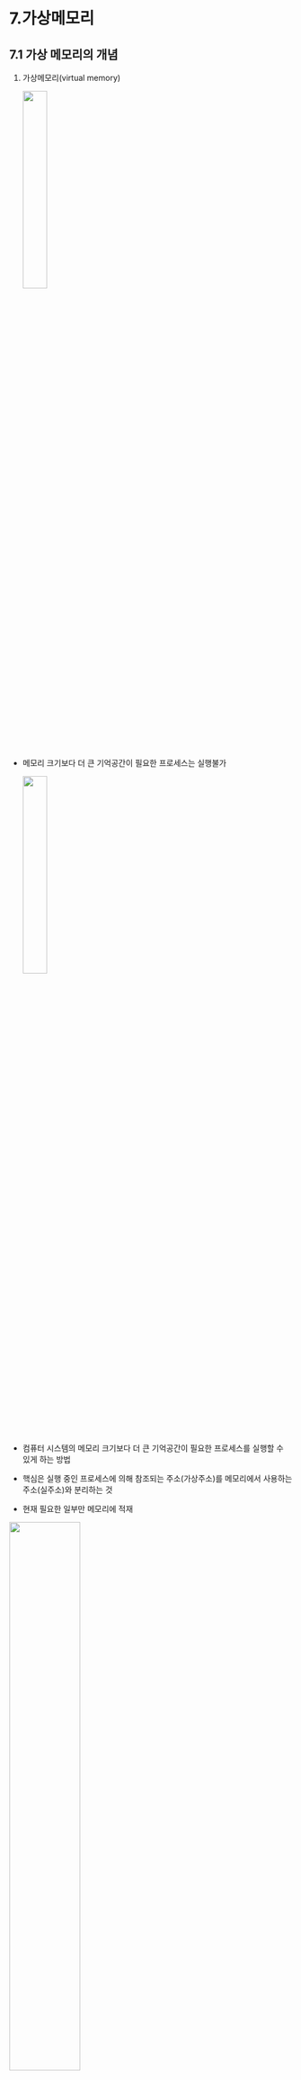 # 7.가상메모리

## 7.1 가상 메모리의 개념

1. 가상메모리(virtual memory)
    
    <img src="https://github.com/myrhymetree/operating-system/assets/94158097/50618b75-faa7-49f2-bb4e-dcbab9206004" width="30%" height="30%"/>
    
- 메모리 크기보다 더 큰 기억공간이 필요한 프로세스는 실행불가
    
    <img src="https://github.com/myrhymetree/operating-system/assets/94158097/3ae960c6-855a-4d1b-821f-8d470d5e8a5e" width="30%" height="30%"/>

    
- 컴퓨터 시스템의 메모리 크기보다 더 큰 기억공간이 필요한 프로세스를 실행할 수 있게 하는 방법
- 핵심은 실행 중인 프로세스에 의해 참조되는 주소(가상주소)를 메모리에서 사용하는 주소(실주소)와 분리하는 것
- 현재 필요한 일부만 메모리에 적재

<img src="https://github.com/myrhymetree/operating-system/assets/94158097/7f570588-ccb7-4d4c-be76-08ef69ade0ce" width="50%" height="50%"/>

    
1. 사상(mapping)
- 가상주소를 실주소로 변환하는 과정
1. 동적 주소 변환(Dynamic Address Translation, DAT)
    - 주소 변환이 가상주소 내의 각 항목별로, 즉 바이트나 워드 단위로 이루어지면 변환에 필요한 정보량이 너무 많아짐
    -> 프로세스가 요구하는 메모리 공간보다 더 큰 기억장소를 필요로 함.
    -> 사상정보의 양을 줄여야 함
    - 프로세스가 실행되는 동안 가상주소를 실주소로 바꾸는 절차
    - 주소 변환 사상표를 이용
2. 인위적 연속성
    - 가상주소 공간에서 연속인 주소가 실주소공간에서도 연속일 필요는 없음

        <img src="https://github.com/myrhymetree/operating-system/assets/94158097/47102a0c-cb21-40f2-b00f-053a558545c0" width="50%" height="50%"/>
        <img src="" width="50%" height="50%"/>
        

## 7.2 블록 단위 주소 변환

1. 항목별(바이트나 워드 단위) 변환의 문제점
    - 변환에 필요한 정보량이 많아 비효율적임
2. 주소 변환 사상표
    - 동적 주소변환을 위한 정보를 가진 표

        <img src="https://github.com/myrhymetree/operating-system/assets/94158097/c51d8d11-0a07-4b59-b9fb-d5cc9b459b08" width="80%" height="80%"/>
        
    - 주소 변환이 필요한 바이트나 워드 단위로 이뤄지면 변환에 필요한 정보량이 너무 많아 비효율적임
3. 블록 사상 시스템
    - 정보를 블록 단위로 분류하여 각 블록이 메모리의 어디에 위치하는지만을 관리
    - 가상 메모리의 각 블록이 메모리의 어디에 위치하는지 관리
    - 가상주소 ｖ= (ｂ, ｄ): b는 블록 번호, d는 블록의 시작점으로부터의 변위
  
      <img src="https://github.com/myrhymetree/operating-system/assets/94158097/981f1fd7-6cb6-4d2b-8fab-d3e38e8f293f" width="80%" height="80%"/>

        
    - 블록의 크기는 적절히 정해야 함
        - 크기가 커질수록
            - 사상표 크기 감소
            - 블록 전송시간 증가, 동시에 적재할 프로세스 수 감소
        - 크기가 작아질수록
            - 블록 전송시간 감소, 동시에 적재할 프로세스 수 증가
            - 사상표 크기 증가
4. 블록 구성 방식

    <img src="https://github.com/myrhymetree/operating-system/assets/94158097/d4c952f5-5737-4c97-ba83-ab8ff4f4e50a" width="50%" height="50%"/>
    
    - 페이지 : 블록의 크기가 동일
    - 세그먼트 : 블록의 크기가 다름

## 7.2.1 페이징 기법

1. 페이징 기법
    - 가상 메모리를 페이지 단위로 나누어 관리하는 기법
    - 메모리 영역도 페이지와 동일한 크기의 페이지 프레임으로 나눔
        - 페이지 프레임 : 페이지를 담을 수 있는 틀
        
        ![Untitled](https://prod-files-secure.s3.us-west-2.amazonaws.com/440e0051-e1a6-4fc1-b7a8-96dc6ee9928e/f0e5c868-1806-4142-82f1-6bef7af0cd0a/Untitled.png)
        
2. 페이지 프레임
    - 가상 메모리의 동일한 고정된 크기로 분할된 메모리 영역의 블록
    - 가상 메모리 상의 페이지를 담을 수 있도록 실제 메모리에 틀(frame)을 만들어 둔 것
3. 페이지 사상표
    
    ![Untitled](https://prod-files-secure.s3.us-west-2.amazonaws.com/440e0051-e1a6-4fc1-b7a8-96dc6ee9928e/80004542-7f50-4a66-b30e-aa751d59d050/Untitled.png)
    
    - 프로세스가 사용하는 가상주소를 메모리에 적재된 후에도 바로 찾을 수 있도록 실주소로 동적 변환을 할 수 있게 함.
    - 페이지 번호에 대한 페이지 프레임 번호 저장
        
        ![Untitled](https://prod-files-secure.s3.us-west-2.amazonaws.com/440e0051-e1a6-4fc1-b7a8-96dc6ee9928e/2f03aa96-22f2-4a64-b50a-2605af0247ab/Untitled.png)
        
    - 가상주소의 페이지 번호별 저장 정보 : 실주소의 페이지 프레임 번호, 현재 메모리에 존재하는지의 여부 비트값, 보조기억장치의 주소
    
4. 동적 주소 변환
    - 직접 사상 : 페이지 사상표를 직접 이용하여 동적 주소 변환
    
    ![Untitled](https://prod-files-secure.s3.us-west-2.amazonaws.com/440e0051-e1a6-4fc1-b7a8-96dc6ee9928e/50feca9d-378d-46e3-9782-7dc0f8ee111f/Untitled.png)
    
    - 연관 사상 : 페이지 변환 정보를 연관 기억장치에 저장한 연관 사상표를 이용하여 동적 주소 변환
        
        ![Untitled](https://prod-files-secure.s3.us-west-2.amazonaws.com/440e0051-e1a6-4fc1-b7a8-96dc6ee9928e/ee6bacac-5c9f-45f3-8010-b0e336c0b9f6/Untitled.png)
        
    - 연관 기억장치 : 저장된 값을 이용하여 데이터를 엑세스하는 고속 메모리 장치
    
    ![Untitled](https://prod-files-secure.s3.us-west-2.amazonaws.com/440e0051-e1a6-4fc1-b7a8-96dc6ee9928e/e3f654e1-1fb5-4391-b4ad-97ee64caee28/Untitled.png)
    
    - 연관 / 직접 사상 : 연관 사상표에는 가장 최근에 참조된 페이지 항목만 보관하고 나머지는 페이지 사상표에 수록하여, 연관 사상표에 없을 때는 직접 사상 기법으로 변환
5. 페이징 기법의 특징
    - 논리적 의미와 무관한 동일 크기의 페이지로 나눔
    - 메모리 보호는 페이지 단위로 이루어짐
    - 외부 단편화는 발생하지 않으나 내부 단편화는 발생할 수 있음

## 7.2.2 세그먼테이션 기법

1. 세그먼테이션 기법
    
    ![Untitled](https://prod-files-secure.s3.us-west-2.amazonaws.com/440e0051-e1a6-4fc1-b7a8-96dc6ee9928e/0aff7f1f-f5b3-44a2-9c43-472a99585f42/Untitled.png)
    
    - 가상 메모리를 세그먼트 단위로 나누어 관리하는 기법
        - 세그먼트 : 논리적 의미에 부합하는 다양한 크기의 블록
    - 세그먼트 사상표를 이용하여 동적 주소변환
    - 메모리 적재를 위해서는 최초 적합(first-fit), 최적 적합(best-fit) 등의 방법 이용
2. 세그먼트 사상표
    
    ![Untitled](https://prod-files-secure.s3.us-west-2.amazonaws.com/440e0051-e1a6-4fc1-b7a8-96dc6ee9928e/ebbdde87-ac6e-4d37-94ce-be1d309d0b48/Untitled.png)
    
    - 페이지 사상표와 유사
        - 세그먼트 번호에 대한 실주소에서의 시작 위치 저장
        - 세그먼트 길이는 오버플로 확인용
        - 가상 주소의 세그먼트 번호별 저장 정보 : 실주소의 시작위치, 현재 메모리에 존재하는지의 여부 비트값, 보조기억장치의 주소, 세그먼트의 길이
        - 세그먼트 존재 비트 : 해당 세그먼트가 현재 메모리에 존재하는지 여부를 나타내는 비트값
    - 동적 주소변환
        
        ![Untitled](https://prod-files-secure.s3.us-west-2.amazonaws.com/440e0051-e1a6-4fc1-b7a8-96dc6ee9928e/3b6c94b5-53fc-49d5-b532-bed8a1fda0ac/Untitled.png)
        

## 7.2.3 페이징/세그먼테이션 혼용기법

![Untitled](https://prod-files-secure.s3.us-west-2.amazonaws.com/440e0051-e1a6-4fc1-b7a8-96dc6ee9928e/6731db63-23d4-414f-b265-247835d86f7f/Untitled.png)

![페이징세그먼테이션.png](https://prod-files-secure.s3.us-west-2.amazonaws.com/440e0051-e1a6-4fc1-b7a8-96dc6ee9928e/9de7c576-bb74-48ca-9c6f-14aa647dc465/%ED%8E%98%EC%9D%B4%EC%A7%95%EC%84%B8%EA%B7%B8%EB%A8%BC%ED%85%8C%EC%9D%B4%EC%85%98.png)

1. 페이징/세그먼테이션 혼용기법
    - 세그먼테이션 기법의 논리적 장점과 페이징 기법의 메모리 관리 측면의 장점을 활용
    - 가상 메모리를 세그먼트 단위로 분할 후 각 세그먼트를 다시 페이지 단위로 분할
    - 메모리도 페이지 프레임으로 분할하여 하나의 페이지만 페이지 프레임에 적재하는 방식
    - 세그먼트 사상표에 저장되는 주소는 실주소가 아닌 각 세그먼트에 대한 페이지 사상표의 시작 주소(그림에서 180)
    - 동적 주소변환
        
        ![동적주소변환.png](https://prod-files-secure.s3.us-west-2.amazonaws.com/440e0051-e1a6-4fc1-b7a8-96dc6ee9928e/d9546829-1eea-4508-84b8-8bbed816d831/%EB%8F%99%EC%A0%81%EC%A3%BC%EC%86%8C%EB%B3%80%ED%99%98.png)
        

# 7.3 페이지 호출기법

1. 메모리 호출기법
    - 어느 시점에 페이지 또는 세그먼트를 메모리에 적재할 것인가를 결정하는 기법
    - 페이징 기법에서 호출기법 종류
        - 요구 페이지 호출 기법
            
            ![Untitled](https://prod-files-secure.s3.us-west-2.amazonaws.com/440e0051-e1a6-4fc1-b7a8-96dc6ee9928e/545db28b-5974-4d02-af70-215427efd9ab/Untitled.png)
            
        - 예상 페이지 호출 기법
            
            ![Untitled](https://prod-files-secure.s3.us-west-2.amazonaws.com/440e0051-e1a6-4fc1-b7a8-96dc6ee9928e/b3d32049-a185-4131-bf6d-efbf6e225e08/Untitled.png)
            
2. 요구 페이지 호출기법(demand page fetch strategy)
    - 페이지가 요구될 때 해당 페이지를 메모리로 옮김
    - 페이지 결정에 대한 오버헤드가 최소화됨
    - 적재된 페이지는 실제로 참조됨
    - 프로세스 시작 지점에는 연속적으로 페이지 부재 발생
3. 예상 페이지 호출기법
    - 필요한 페이지를 예상하여 미리 페이지를 메모리에 옮김
    - 프로세스 시작 지점에 적용하면 성능이 개선됨
    - 예상이 옳았다면 실제로 필요한 시점이 되었을 때 프로세스 실행이 단절되지 않음
    - 예상이 잘못된 경우 시간과 메모리 공간 낭비

## 7.4 페이지 교체기법

1. 페이징 기법
    - 모든 페이지 프레임이 사용되고 있을 때 새로 적재되어야 할 페이지를 위해 적절한 교체 대상을 결정
        
        ![Untitled](https://prod-files-secure.s3.us-west-2.amazonaws.com/440e0051-e1a6-4fc1-b7a8-96dc6ee9928e/b16325fe-7347-45b3-b57d-c128cc010e0a/Untitled.png)
        
2. 최적화 원칙(principle of optimality)
    - 최적의 성과를 얻기 위해 앞으로 가장 오랫동안 사용되지 않을 페이지를 교체 대상으로 선택
    - 이론적으로 최적이나 미래를 예측할 수 없으므로 실제로 실현은 불가능
3. 선택을 위한 기본 정책
    - 대체로 좋은 결론은 내리면서 선택을 위한 시간 및 공간 오버헤드가 가장 적은 방법
4. 페이지 고정(교체 제외 페이지)
    - 효율적인 동작을 위해 어떤 페이지들은 교체가 일어나지 않도록 고정
    - 페이징을 위한 슈퍼바이저(커널) 코드 영역
    - 커널에 속하지 못한 보조기억장치 드라이버 영역
    - 시간을 맞춰 동작해야 하는 코드 영역
    - DMA 등에 의해 입출력장치로부터 직접 데이터가 교환되어야 하는 데이터 버퍼 영역 등

```
휴리스틱(Heuristics)이란,
문제를 해결하거나 불확실한 사항에 대해 판단을 내릴 필요가 있지만, 명확한 실마리가 없을 경우에 사용하는 편의적 발견적인 방법입니다. 다른 말로 표현하면 쉬운방법, 간편법, 발견법, 어림셈(어림짐작)이라고 말할 수 있습니다.

```

## 7.4.1 FIFO 페이지 교체

1. FIFO(First=In-First-Out) 페이지 교체 기법
    - 메모리 내에 가장 오래 있었던 페이지를 교체
    - 각 페이지가 메모리에 적재될 때마다 그때의 시간을 기억
    - FIFO 큐로 구현
        
        ![Untitled](https://prod-files-secure.s3.us-west-2.amazonaws.com/440e0051-e1a6-4fc1-b7a8-96dc6ee9928e/dd35f666-6b07-414e-b3df-11afb4f5dfb5/Untitled.png)
        
2. 단점
    - 가장 많이 사용하는 페이지를 교체시킬 가능성 있음
    - Belady의 이상현상(anomaly): 프로세스에 더 많은 수의 페이지 프레임을 할당할 경우 오히려 페이지 부재가 더 많이 발생할 수 있는 경우
     <br/>
    *Belady의 이상현상*
        
        ![Belady의 이상현상.png](https://prod-files-secure.s3.us-west-2.amazonaws.com/440e0051-e1a6-4fc1-b7a8-96dc6ee9928e/b36a8227-fdbe-4d01-b70e-7cfc272daef2/Belady%EC%9D%98_%EC%9D%B4%EC%83%81%ED%98%84%EC%83%81.png)
        

## 7.4.2 LRU 페이지 교체

1. LUR(Least Recently Used) 페이지 교체기법
    - 가장 오랫동안 사용되지 않은 페이지를 선택하여 교체
    - 최근의 상황이 가까운 미래에 대한 좋은 척도라는 국부성 휴리스틱에 의존하는 것
    - 구현 : 참조시각 또는 리스트 이용
2. 국부성(locality)
    - 최근의 상황이 가까운 미래에 대한 좋은 척도
    - 프로세스는 기억장치 내의 정보를 어느 한순간에 특정 부분을 집중적으로 참조한다는 것
    - 시간 국부성과 공간 국부성
    - 시간 국부성 : 오후 3시에 날씨가 맑으면 오후 3시 30분에도 날씨가 맑을 가능성이 높다는 것
    - 공간 국부성 : 서울에 날씨가 맑다면 인천도 날씨가 맑을 가능성이 높다는 것
3. 참조시간을 이용한 LRU 구현
    - 각 페이지가 참조될 때마다 그때의 시간을 테이블에 기록
    - 페이지를 엑세스하면 해당 페이지 번호를 리스트의 선두에 옮김
    - 교체가 필요한 경우 리스트의 끝에 있는 페이지(참조시각이 가장 오래됨)가 교체 대상으로 선택
    
    ![*참조시간을 이용한 LRU 페이지 교체기법 구현*](https://prod-files-secure.s3.us-west-2.amazonaws.com/440e0051-e1a6-4fc1-b7a8-96dc6ee9928e/29b9f2c4-aefa-40c7-bd33-c6c4d13226fa/Untitled.png)
    
    *참조시간을 이용한 LRU 페이지 교체기법 구현*
    
4. 리스트를 이용한 LRU 구현
    - 메모리에 적재된 페이지 번호를 저장하는 리스트를 이용
    - 페이지를 엑세스하면 해당 페이지 번호를 리스트의 선두에 옮김
    - 교체가 필요한 경우 리스트의 끝에 있는 페이지가 교체 대상으로 선택
     <br />
    *리스트를 이용한 LRU 페이지 교체기법 구현*
        
        ![LRU페이지교체.png](https://prod-files-secure.s3.us-west-2.amazonaws.com/440e0051-e1a6-4fc1-b7a8-96dc6ee9928e/c6aaa7da-f483-4428-9c8f-27a4eecbaaee/LRU%ED%8E%98%EC%9D%B4%EC%A7%80%EA%B5%90%EC%B2%B4.png)
        
5. 장점
    - Belady의 이상현상이 발생하지 않음
    - 많은 경우 최적화 원칙에 근사한 선택 가능
6. 단점
    - 경험적 판단이 맞지 않는 상황이 존재(여러 페이지로 구성되는 커다란 루프)
    - 국부성이 맞지 않는 상황도 존재
    - 막대한 오버헤드, 별로 이용되지 않음

## 7.4.3 LFU 페이지 교체

![Untitled](https://prod-files-secure.s3.us-west-2.amazonaws.com/440e0051-e1a6-4fc1-b7a8-96dc6ee9928e/10663bad-0d97-4113-93fe-f5b16af7bbad/Untitled.png)

1. LFU(Least Frequetly Used)페이지 교체 기법
    - 참조된 횟수가 가장 적은 페이지가 교체
    - 구현 : 참조횟수 이용
2. 단점
    - 가장 드물게 이용되는 페이지가 가장 최근에 메모리로 옮겨진 페이지일 가능성 있음
    - 초기에 매우 많이 사용된 후 더 이상 사용되지 않는 페이지는 불필요하게 메모리를 점유할 가능성 있음
    - 오버헤드가 큼

## 7.4.4 NUR 페이지 교체

1. NUR(Not Used Recently) 페이지 교체기법
    - 적은 오버헤드로 적절한 성능, 실제로 자주 사용되는 기법
    - 참조 여부와 수정 여부에 따라 페이지들을 네 그룹으로 구분
    <br />
    |그룹|r|m|비고|
    |---|---|---|---|
    |1|0|0|참조 O, 수정 X|
    |2|0|1|참조 X, 수정 O|
    |3|1|0|참조 O, 수정 X|
    |4|1|1|참조 O, 수정 O|
- 페이지 교체가 필요한 경우에는 그룹 1, 그룹 2, 그룹 3, 그룹 4의 순으로 비어 있지 않는 그룹에서 교체대상을 선택
- 그룹 내에서 선택은 무작위

## 7.4.5 2차 기회 페이지 교체

1. 2차 기회 페이지 교체기법
    - 참조 비트를 활용
    - 참조 비트가 0이면서 메모리 내에 가장 오래 있었던 페이지를 선택하여 교체
    - 구현 FIFO 큐와 참조 비트 이용
        - 각 페이지가 메모리에 적재될 때는 참조 비트 0
        - 적재된 상태에서 추가로 참조되면 참조 비트 1
        - 페이지 교체가 필요한 경우에는 FIFO 큐의 선두 항목을 꺼내 참조비트를 조사하여 '0'이면 그 프레임을 교체 대상으로 선택, '1'이면 이를 '0'으로 지우고 FIFO 큐의 뒤에 넣음
        
        ![Untitled](https://prod-files-secure.s3.us-west-2.amazonaws.com/440e0051-e1a6-4fc1-b7a8-96dc6ee9928e/0bd0e929-56f2-4747-ad5d-083e0dd03207/Untitled.png)
        
    - 참조할 페이지가 메모리에 없는 경우
        - 빈 페이지 프레임이 있으면
            - 페이지 적재, 큐에 추가, 참조 비트는 0으로 설정
        - 빈 페이지 프레임이 없으면
            1. 큐의 선두 항목을 꺼내 참조 비트 조사
            2. 1이면 0으로 바꿔 큐의 뒤에 추가 후 1단계로 이동
            3. 0이면 교체 대상으로 선택하여 교체
    - 참조할 페이지가 메모리에 있는 경우
        - 큐 위치 변화 없이 참조 비트만 1로 설정
        - 큐를 이용한 구현
        
        ![Untitled](https://prod-files-secure.s3.us-west-2.amazonaws.com/440e0051-e1a6-4fc1-b7a8-96dc6ee9928e/e8d63557-ddaa-4a4c-ac54-90fcb6e43edc/Untitled.png)
        
        ![Untitled](https://prod-files-secure.s3.us-west-2.amazonaws.com/440e0051-e1a6-4fc1-b7a8-96dc6ee9928e/d6e63704-e0c6-4375-899f-f54ad1af3f25/Untitled.png)
        

## 7.4.6 클럭 페이지 교체

1. 클럭 페이지 교체(변형된 원형 큐를 이용한 구현)
    
    ![Untitled](https://prod-files-secure.s3.us-west-2.amazonaws.com/440e0051-e1a6-4fc1-b7a8-96dc6ee9928e/b42ea595-93dc-4cb2-a3bd-4f01bf439f98/Untitled.png)
    
    - 2차 기회 알고리즘에서 선형 큐 대신 원형 큐를 사용
    - 포인터가 시계바늘이 돌아가는 것처럼 원형 큐를 돌며 교체 대상 결정
    - 포인터는 마지막에 추가된 페이지의 다음 위치를 가리킴
        - 빈 페이지 프레임이 있는 경우 : 빈칸
        - 페이지 프레임이 꽉 찬 경우 : 큐의 선두
    
    ![Untitled](https://prod-files-secure.s3.us-west-2.amazonaws.com/440e0051-e1a6-4fc1-b7a8-96dc6ee9928e/5898f8ef-bd96-4c41-a954-e57f9ca0bdb5/Untitled.png)
    

## 7.4.7 프로세스별 페이지 집합 관리

- 프로세스마다 사용할 수 있는 페이지 프레임의 개수만큼 메모리에 유지되는 페이지 집합
- 집합의 크기가 작을 수록 시스템 처리량 증대
    - 각 프로세스별 페이지 부재는 자주 발생하여 성능 저하
- 집합의 크기가 클수록 프로세스별 페이지 부재는 감소
    - 메모리에 적재될 수 있는 프로세스 수는 줄어듦
- 각 프로세스가 사용할 수 있는 페이지 프레임 개수 관리
    - 워킹 세트 알고리즘, PFF 알고리즘
1. 워킹세트(working set) 알고리즘
    - 페이지 부재 비율을 감소시키기 위하여 Denning이 제안
    - 워킹세트 : 하나의 프로세스가 자주 참조하는 페이지의 집합
    - 프로세스의 워킹세트 W(t,δ)
        - 시각 t에 t를 포함한 직전 δ시간 동안 참조한 페이지의 집합
        - 시간 t에서 한 프로세스의 워킹세트 W(t, w)는 t-w로부터 t까지의 프로세스 시간 간격 동안 참조된 페이지의 집합
        
        ![Untitled](https://prod-files-secure.s3.us-west-2.amazonaws.com/440e0051-e1a6-4fc1-b7a8-96dc6ee9928e/2bbf25ed-4605-4aa0-bc9f-b76fcd9c6644/Untitled.png)
        
    - 워킹세트 알고리즘
        - 프로세스가 수행됢에 따라 그 프로세스의 워킹 세트는 변할 수 있으며 워킹 세트의 크기도 달라질 수 있음
        - 워킹 세트 알고리즘의 원칙
            - 실행중인 프로그램의 워킹세트를 메모리에 유지시키는 것
        - 워킹 세트를 메모리에 유지하지 않으면 쓰레싱 유발 가능
            - 쓰레싱(thrashing) : 페이지 부재가 비정상적으로 많이 발생하여 프로그램의 처리보다 페이지 교체에 너무 많은 시간을 소비함으로써 시스템의 처리량이 급격히 저하되는 현상
        - 프로세스마다 워킹 세트 크기에 맞게 페이지 프레임 개수 조절
        - 충분한 여분의 페이지 프레임이 존재
            - 실행 프로세스 수 늘림
        - 실행 중인 프로세스들의 워킹 세트 크기의 합이 총 페이지 프레임 수를 넘어섬
            - 우선순위가 낮은 프로세스를 일시 중지
        - 문제점
            - 과거를 통해 미래를 예측하는 것이 정확하지 않음
            - 워킹 세트를 정확히 알아내고 계속 업데이트하는 것이 현실적으로 어려움
            - 워킹세트 윈도 크기 δ의 최적값을 알기 어려우며 이 역시 변화할 수 있음
2. PFF(Page Fault Frequency) 알고리즘
    - 페이지 부재 빈도(PFF)를 이용하여 프로세스 별 페이지 집합의 크기를 변화시키는 기법
    - PFF(Page Fault Frequency)
        - 얼마나 자주 페이지 교체가 발생하는지를 나타내는 척도
        - 페이지 부재가 발생하면 직전 페이지 부재 이후로 경과된 시간의 역수
    - 상주 페이지 세트 : 프로세스가 페이지 부재 때문에 멈추게 되는 빈도에 기초한 페이지 세트
    - PFF 알고리즘
        - PFF의 상한과 하한을 정해 둠
            - PFF가 상한보다 높으면 페이지 프레임 개수를 1증가
            - PFF가 하한보다 낮으면 그 사이에 참조되지 않았던 페이지를 모두 제거
        - 페이지 부재 빈도가 상한보다 높으면 들어오려는 페이지는 그 프로세스의 상주 페이지 세트에 추가하고, 페이지 부재 빈도가 하한보다 낮으면 그 사이에 호출되지 않았던 페이지는 모두 제거
        - 장점 : 프로세스별 페이지 집합이 워킹 세트 알고리즘처럼 자주 바뀌지 않음

## 참고

연관/직접 사상
[https://velog.io/@choi-yh/OS-가상-메모리-관리](https://velog.io/@choi-yh/OS-%EA%B0%80%EC%83%81-%EB%A9%94%EB%AA%A8%EB%A6%AC-%EA%B4%80%EB%A6%AC)
